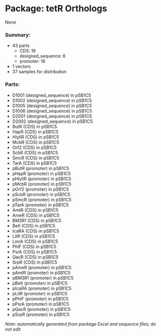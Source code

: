 # Package: tetR Orthologs

None

### Summary:

- 43 parts
    - CDS: 19
    - designed_sequence: 6
    - promoter: 18
- 1 vectors
- 37 samples for distribution

### Parts:

- D1001 (designed_sequence) in pSB1C5
- D1002 (designed_sequence) in pSB1C5
- D1005 (designed_sequence) in pSB1C5
- D1006 (designed_sequence) in pSB1C5
- D2001 (designed_sequence) in pSB1C5
- D2002 (designed_sequence) in pSB1C5
- ButR (CDS) in pSB1C5
- HapR (CDS) in pSB1C5
- HlyllR (CDS) in pSB1C5
- McbR (CDS) in pSB1C5
- Orf2 (CDS) in pSB1C5
- ScbR (CDS) in pSB1C5
- SmcR (CDS) in pSB1C5
- TarA (CDS) in pSB1C5
- pButR (promoter) in pSB1C5
- pHapR (promoter) in pSB1C5
- pHlyllR (promoter) in pSB1C5
- pMcbR (promoter) in pSB1C5
- pOrf2 (promoter) in pSB1C5
- pScbR (promoter) in pSB1C5
- pSmcR (promoter) in pSB1C5
- pTarA (promoter) in pSB1C5
- AmtR (CDS) in pSB1C5
- AmeR (CDS) in pSB1C5
- BM3R1 (CDS) in pSB1C5
- BetI (CDS) in pSB1C5
- IcaRA (CDS) in pSB1C5
- LitR (CDS) in pSB1C5
- LmrA (CDS) in pSB1C5
- PhlF (CDS) in pSB1C5
- PsrA (CDS) in pSB1C5
- QacR (CDS) in pSB1C5
- SrpR (CDS) in pSB1C5
- pAmeR (promoter) in pSB1C5
- pAmtR (promoter) in pSB1C5
- pBM3R1 (promoter) in pSB1C5
- pBetI (promoter) in pSB1C5
- pIcaRA (promoter) in pSB1C5
- pLitR (promoter) in pSB1C5
- pPhlF (promoter) in pSB1C5
- pPsrA (promoter) in pSB1C5
- pQacR (promoter) in pSB1C5
- pSrpR (promoter) in pSB1C5

_Note: automatically generated from package Excel and sequence files; do not edit_
